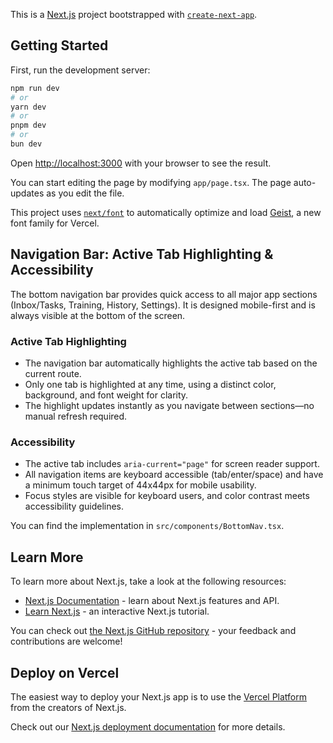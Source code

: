 This is a [Next.js](https://nextjs.org) project bootstrapped with [`create-next-app`](https://nextjs.org/docs/app/api-reference/cli/create-next-app).

## Getting Started

First, run the development server:

```bash
npm run dev
# or
yarn dev
# or
pnpm dev
# or
bun dev
```

Open [http://localhost:3000](http://localhost:3000) with your browser to see the result.

You can start editing the page by modifying `app/page.tsx`. The page auto-updates as you edit the file.

This project uses [`next/font`](https://nextjs.org/docs/app/building-your-application/optimizing/fonts) to automatically optimize and load [Geist](https://vercel.com/font), a new font family for Vercel.

## Navigation Bar: Active Tab Highlighting & Accessibility

The bottom navigation bar provides quick access to all major app sections (Inbox/Tasks, Training, History, Settings). It is designed mobile-first and is always visible at the bottom of the screen.

### Active Tab Highlighting
- The navigation bar automatically highlights the active tab based on the current route.
- Only one tab is highlighted at any time, using a distinct color, background, and font weight for clarity.
- The highlight updates instantly as you navigate between sections—no manual refresh required.

### Accessibility
- The active tab includes `aria-current="page"` for screen reader support.
- All navigation items are keyboard accessible (tab/enter/space) and have a minimum touch target of 44x44px for mobile usability.
- Focus styles are visible for keyboard users, and color contrast meets accessibility guidelines.

You can find the implementation in `src/components/BottomNav.tsx`.

## Learn More

To learn more about Next.js, take a look at the following resources:

- [Next.js Documentation](https://nextjs.org/docs) - learn about Next.js features and API.
- [Learn Next.js](https://nextjs.org/learn) - an interactive Next.js tutorial.

You can check out [the Next.js GitHub repository](https://github.com/vercel/next.js) - your feedback and contributions are welcome!

## Deploy on Vercel

The easiest way to deploy your Next.js app is to use the [Vercel Platform](https://vercel.com/new?utm_medium=default-template&filter=next.js&utm_source=create-next-app&utm_campaign=create-next-app-readme) from the creators of Next.js.

Check out our [Next.js deployment documentation](https://nextjs.org/docs/app/building-your-application/deploying) for more details.
